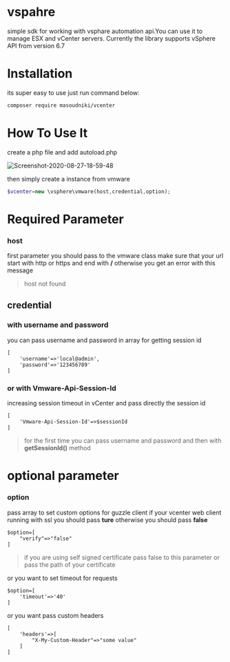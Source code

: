 # vspahre
simple sdk for working with vsphare automation api.You can use it to manage ESX and vCenter servers. Currently the library supports vSphere API from version 6.7


# Installation
its super easy to use just run command below:
```sh
composer require masoudniki/vcenter
```

# How To Use It
create a php file and add autoload.php 
<p align="left">
<img  src="https://i.ibb.co/3BmmbLX/Screenshot-2020-08-27-18-59-48.png" alt="Screenshot-2020-08-27-18-59-48" border="0">
</p>

then simply create a instance from vmware

```php
$vcenter=new \vsphere\vmware(host,credential,option);
```
# Required Parameter
### host
first parameter you should pass to the vmware class make sure that your url start with http or https and end with **/**
otherwise you get an error with this message 
> host not found


## credential
### with username and password
you can pass username and password in array for getting session id 
```
[
    'username'=>'local@admin',
    'password'=>'123456789'
]
```
### or with Vmware-Api-Session-Id
increasing session timeout in vCenter and pass directly the session id 
```
[
    'Vmware-Api-Session-Id'=>$sessionId
]
```

> for the first time you can pass username and password and then with **getSessionId()** method 
# optional parameter
### option
pass array to set custom options for guzzle client 
if your vcenter web client running with ssl you should pass **ture** otherwise you should pass **false**
```
$option=[
    "verify"=>"false"
]
```
> if you are using self signed certificate pass false to this parameter or pass the path of your certificate

or you want to set timeout for requests
```
$option=[
    'timeout'=>'40'
]

``` 

or you want pass custom headers 
```
[
    'headers'=>[
        "X-My-Custom-Header"=>"some value"
    ]
]
```



